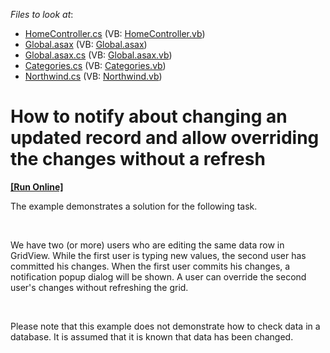 <!-- default file list -->
*Files to look at*:

* [HomeController.cs](./CS/DevExpressMvcApplication1/Controllers/HomeController.cs) (VB: [HomeController.vb](./VB/DevExpressMvcApplication1/Controllers/HomeController.vb))
* [Global.asax](./CS/DevExpressMvcApplication1/Global.asax) (VB: [Global.asax](./VB/DevExpressMvcApplication1/Global.asax))
* [Global.asax.cs](./CS/DevExpressMvcApplication1/Global.asax.cs) (VB: [Global.asax.vb](./VB/DevExpressMvcApplication1/Global.asax.vb))
* [Categories.cs](./CS/DevExpressMvcApplication1/Models/Categories.cs) (VB: [Categories.vb](./VB/DevExpressMvcApplication1/Models/Categories.vb))
* [Northwind.cs](./CS/DevExpressMvcApplication1/Models/Northwind.cs) (VB: [Northwind.vb](./VB/DevExpressMvcApplication1/Models/Northwind.vb))
<!-- default file list end -->
# How to notify about changing an updated record and allow overriding the changes without a refresh
<!-- run online -->
**[[Run Online]](https://codecentral.devexpress.com/e5029/)**
<!-- run online end -->


<p>The example demonstrates a solution for the following task.</p><br />
<p>We have two (or more) users who are editing the same data row in GridView. While the first user is typing new values, the second user has committed his changes. When the first user commits his changes, a notification popup dialog will be shown. A user can override the second user's changes without refreshing the grid.</p><br />
<p>Please note that this example does not demonstrate how to check data in a database. It is assumed that it is known that data has been changed.</p>

<br/>


